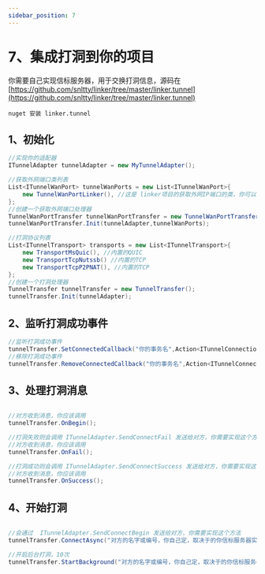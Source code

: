 ```yaml
---
sidebar_position: 7
---
```


# 7、集成打洞到你的项目

你需要自己实现信标服务器，用于交换打洞信息，源码在[https://github.com/snltty/linker/tree/master/linker.tunnel](https://github.com/snltty/linker/tree/master/linker.tunnel)

```
nuget 安装 linker.tunnel
```

## 1、初始化
```c#
//实现你的适配器
ITunnelAdapter tunnelAdapter = new MyTunnelAdapter();

//获取外网端口类列表
List<ITunnelWanPort> tunnelWanPorts = new List<ITunnelWanPort>{
    new TunnelWanPortLinker(), //这是 linker项目的获取外网IP端口的类，你可以实现你自己的类
};
//创建一个获取外网端口处理器
TunnelWanPortTransfer tunnelWanPortTransfer = new TunnelWanPortTransfer();
tunnelWanPortTransfer.Init(tunnelAdapter,tunnelWanPorts);

//打洞协议列表
List<ITunnelTransport> transports = new List<ITunnelTransport>{
    new TransportMsQuic(), //内置的QUIC
    new TransportTcpNutssb() //内置的TCP
    new TransportTcpP2PNAT(), //内置的TCP
};
//创建一个打洞处理器
TunnelTransfer tunnelTransfer = new TunnelTransfer();
tunnelTransfer.Init(tunnelAdapter);
```

## 2、监听打洞成功事件
```c#
//监听打洞成功事件
tunnelTransfer.SetConnectedCallback("你的事务名",Action<ITunnelConnection> callback);
//移除打洞成功事件
tunnelTransfer.RemoveConnectedCallback("你的事务名",Action<ITunnelConnection> callback)
```

## 3、处理打洞消息
```c#

//对方收到消息，你应该调用
tunnelTransfer.OnBegin();

//打洞失败则会调用 ITunnelAdapter.SendConnectFail 发送给对方，你需要实现这个方法
//对方收到消息，你应该调用
tunnelTransfer.OnFail();

//打洞成功则会调用 ITunnelAdapter.SendConnectSuccess 发送给对方，你需要实现这个方法
//对方收到消息，你应该调用
tunnelTransfer.OnSuccess();

```

## 4、开始打洞
```c#

//会通过  ITunnelAdapter.SendConnectBegin 发送给对方，你需要实现这个方法
tunnelTransfer.ConnectAsync("对方的名字或编号，你自己定，取决于的你信标服务器实现","事务名");

//开启后台打洞，10次
tunnelTransfer.StartBackground("对方的名字或编号，你自己定，取决于的你信标服务器实现","事务名",10);

```